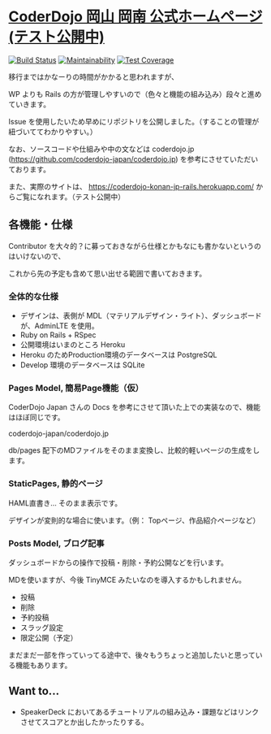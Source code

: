 # [CoderDojo 岡山 岡南 公式ホームページ (テスト公開中)](https://coderdojo-konan-jp-rails.herokuapp.com/)

[![Build Status](https://travis-ci.org/CoderDojo-Konan-Okayama/coderdojo-konan.jp.svg?branch=master)](https://travis-ci.org/CoderDojo-Konan-Okayama/coderdojo-konan.jp)
[![Maintainability](https://api.codeclimate.com/v1/badges/5dc68bf422fb19f6c628/maintainability)](https://codeclimate.com/github/CoderDojo-Konan-Okayama/coderdojo-konan.jp/maintainability)
[![Test Coverage](https://api.codeclimate.com/v1/badges/5dc68bf422fb19f6c628/test_coverage)](https://codeclimate.com/github/CoderDojo-Konan-Okayama/coderdojo-konan.jp/test_coverage)

移行まではかなーりの時間がかかると思われますが、

WP よりも Rails の方が管理しやすいので（色々と機能の組み込み）段々と進めていきます。

Issue を使用したいため早めにリポジトリを公開しました。（することの管理が紐づいててわかりやすい。）

なお、ソースコードや仕組みや中の文などは coderdojo.jp (https://github.com/coderdojo-japan/coderdojo.jp) を参考にさせていただいております。

また、実際のサイトは、 https://coderdojo-konan-jp-rails.herokuapp.com/ からご覧になれます。（テスト公開中）


## 各機能・仕様

Contributor を大々的？に募っておきながら仕様とかもなにも書かないというのはいけないので、

これから先の予定も含めて思い出せる範囲で書いておきます。

### 全体的な仕様

- デザインは、表側が MDL（マテリアルデザイン・ライト）、ダッシュボードが、AdminLTE を使用。
- Ruby on Rails + RSpec
- 公開環境はいまのところ Heroku
- Heroku のためProduction環境のデータベースは PostgreSQL
- Develop 環境のデータベースは SQLite

### Pages Model, 簡易Page機能（仮）

CoderDojo Japan さんの Docs を参考にさせて頂いた上での実装なので、機能はほぼ同じです。

coderdojo-japan/coderdojo.jp

db/pages 配下のMDファイルをそのまま変換し、比較的軽いページの生成をします。

### StaticPages, 静的ページ

HAML直書き... そのまま表示です。

デザインが変則的な場合に使います。（例： Topページ、作品紹介ページなど）

### Posts Model, ブログ記事

ダッシュボードからの操作で投稿・削除・予約公開などを行います。

MDを使いますが、今後 TinyMCE みたいなのを導入するかもしれません。

- 投稿
- 削除
- 予約投稿
- スラッグ設定
- 限定公開（予定）

まだまだ一部を作っていってる途中で、後々もうちょっと追加したいと思っている機能もあります。

## Want to...

- SpeakerDeck においてあるチュートリアルの組み込み・課題などはリンクさせてスコアとか出したかったりする。